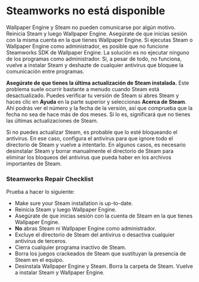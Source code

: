 # Steamworks no está disponible

Wallpaper Engine y Steam no pueden comunicarse por algún motivo. Reinicia Steam y luego Wallpaper Engine. Asegúrate de que inicias sesión con la misma cuenta en la que tienes Wallpaper Engine. Si ejecutas Steam o Wallpaper Engine como administrador, es posible que no funcione Steamworks SDK de Wallpaper Engine. La solución es no ejecutar ninguno de los programas como administrador. Si, a pesar de todo, no funciona, vuelve a instalar Steam y deshazte de cualquier antivirus que bloquee la comunicación entre programas.

**Asegúrate de que tienes la última actualización de Steam instalada.** Este problema suele ocurrir bastante a menudo cuando Steam está desactualizado. Puedes verificar tu versión de Steam si abres Steam y haces clic en **Ayuda** en la parte superior y seleccionas **Acerca de Steam**. Ahí podrás ver el número y la fecha de la versión, así que comprueba que la fecha no sea de hace más de dos meses. Si lo es, significará que no tienes las últimas actualizaciones de Steam.

Si no puedes actualizar Steam, es probable que lo esté bloqueando el antivirus. En ese caso, configura el antivirus para que ignore todo el directorio de Steam y vuelve a intentarlo. En algunos casos, es necesario desinstalar Steam y borrar manualmente el directorio de Steam para eliminar los bloqueos del antivirus que pueda haber en los archivos importantes de Steam.

### Steamworks Repair Checklist

Prueba a hacer lo siguiente:

* Make sure your Steam installation is up-to-date.
* Reinicia Steam y luego Wallpaper Engine.
* Asegúrate de que inicias sesión con la cuenta de Steam en la que tienes Wallpaper Engine.
* **No** abras Steam ni Wallpaper Engine como administrador.
* Excluye el directorio de Steam del antivirus o desactiva cualquier antivirus de terceros.
* Cierra cualquier programa inactivo de Steam.
* Borra los juegos crackeados de Steam que sustituyan la presencia de Steam en el equipo.
* Desinstala Wallpaper Engine y Steam. Borra la carpeta de Steam. Vuelve a instalar Steam y Wallpaper Engine.
